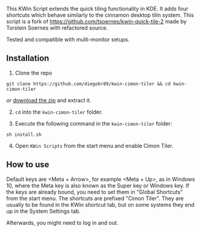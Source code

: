 This KWin Script extends the quick tiling functionality in KDE. It adds four shortcuts which behave similarly to the cinnamon desktop tilin system.
This script is a fork of https://github.com/tsoernes/kwin-quick-tile-2 made by Torstein Soernes with refactored source.

Tested and compatible with multi-monitor setups.

## Installation

1. Clone the repo
```
git clone https://github.com/diegobr89/kwin-cimon-tiler && cd kwin-cimon-tiler
```
_or_ [download the zip](https://github.com/diegobr89/kwin-cimon-tiler/releases) and extract it.

2. `cd` into the `kwin-cimon-tiler` folder.

3. Execute the following command in the `kwin-cimon-tiler` folder:
```
sh install.sh
```
4. Open `KWin Scripts` from the start menu and enable Cimon Tiler.
## How to use
Default keys are <Meta + Arrow>, for example <Meta + Up>, as in Windows 10, where the Meta key is also known as the Super key or Windows key.
If the keys are already bound, you need to set them in "Global Shortcuts" from the start menu. The shortcuts are prefixed "Cimon Tiler".
They are usually to be found in the KWin shortcut tab, but on some systems they end up in the System Settings tab.

Afterwards, you might need to log in and out.
